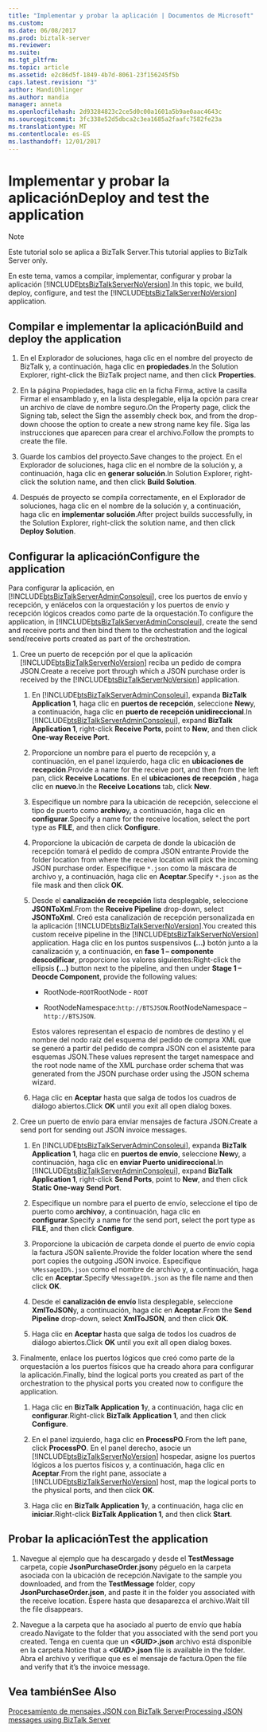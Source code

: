```yaml
---
title: "Implementar y probar la aplicación | Documentos de Microsoft"
ms.custom: 
ms.date: 06/08/2017
ms.prod: biztalk-server
ms.reviewer: 
ms.suite: 
ms.tgt_pltfrm: 
ms.topic: article
ms.assetid: e2c86d5f-1849-4b7d-8061-23f156245f5b
caps.latest.revision: "3"
author: MandiOhlinger
ms.author: mandia
manager: anneta
ms.openlocfilehash: 2d93284823c2ce5d0c00a1601a5b9ae0aac4643c
ms.sourcegitcommit: 3fc338e52d5dbca2c3ea1685a2faafc7582fe23a
ms.translationtype: MT
ms.contentlocale: es-ES
ms.lasthandoff: 12/01/2017
---
```

# <a name="deploy-and-test-the-application"></a><span data-ttu-id="31624-102">Implementar y probar la aplicación</span><span class="sxs-lookup"><span data-stu-id="31624-102">Deploy and test the application</span></span>
> [!NOTE]
>  <span data-ttu-id="31624-103">Este tutorial solo se aplica a BizTalk Server.</span><span class="sxs-lookup"><span data-stu-id="31624-103">This tutorial applies to BizTalk Server only.</span></span>  
  
 <span data-ttu-id="31624-104">En este tema, vamos a compilar, implementar, configurar y probar la aplicación [!INCLUDE[btsBizTalkServerNoVersion](../includes/btsbiztalkservernoversion-md.md)].</span><span class="sxs-lookup"><span data-stu-id="31624-104">In this topic, we build, deploy, configure, and test the [!INCLUDE[btsBizTalkServerNoVersion](../includes/btsbiztalkservernoversion-md.md)] application.</span></span>  
  
## <a name="build-and-deploy-the-application"></a><span data-ttu-id="31624-105">Compilar e implementar la aplicación</span><span class="sxs-lookup"><span data-stu-id="31624-105">Build and deploy the application</span></span>  
  
1.  <span data-ttu-id="31624-106">En el Explorador de soluciones, haga clic en el nombre del proyecto de BizTalk y, a continuación, haga clic en **propiedades**.</span><span class="sxs-lookup"><span data-stu-id="31624-106">In the Solution Explorer, right-click the BizTalk project name, and then click **Properties**.</span></span>  
  
2.  <span data-ttu-id="31624-107">En la página Propiedades, haga clic en la ficha Firma, active la casilla Firmar el ensamblado y, en la lista desplegable, elija la opción para crear un archivo de clave de nombre seguro.</span><span class="sxs-lookup"><span data-stu-id="31624-107">On the Property page, click the Signing tab, select the Sign the assembly check box, and from the drop-down choose the option to create a new strong name key file.</span></span> <span data-ttu-id="31624-108">Siga las instrucciones que aparecen para crear el archivo.</span><span class="sxs-lookup"><span data-stu-id="31624-108">Follow the prompts to create the file.</span></span>  
  
3.  <span data-ttu-id="31624-109">Guarde los cambios del proyecto.</span><span class="sxs-lookup"><span data-stu-id="31624-109">Save changes to the project.</span></span> <span data-ttu-id="31624-110">En el Explorador de soluciones, haga clic en el nombre de la solución y, a continuación, haga clic en **generar solución**.</span><span class="sxs-lookup"><span data-stu-id="31624-110">In Solution Explorer, right-click the solution name, and then click **Build Solution**.</span></span>  
  
4.  <span data-ttu-id="31624-111">Después de proyecto se compila correctamente, en el Explorador de soluciones, haga clic en el nombre de la solución y, a continuación, haga clic en **implementar solución**.</span><span class="sxs-lookup"><span data-stu-id="31624-111">After project builds successfully, in the Solution Explorer, right-click the solution name, and then click **Deploy Solution**.</span></span>  
  
## <a name="configure-the-application"></a><span data-ttu-id="31624-112">Configurar la aplicación</span><span class="sxs-lookup"><span data-stu-id="31624-112">Configure the application</span></span>  
 <span data-ttu-id="31624-113">Para configurar la aplicación, en [!INCLUDE[btsBizTalkServerAdminConsoleui](../includes/btsbiztalkserveradminconsoleui-md.md)], cree los puertos de envío y recepción, y enlácelos con la orquestación y los puertos de envío y recepción lógicos creados como parte de la orquestación.</span><span class="sxs-lookup"><span data-stu-id="31624-113">To configure the application, in [!INCLUDE[btsBizTalkServerAdminConsoleui](../includes/btsbiztalkserveradminconsoleui-md.md)], create the send and receive ports and then bind them to the orchestration and the logical send/receive ports created as part of the orchestration.</span></span>  
  
1.  <span data-ttu-id="31624-114">Cree un puerto de recepción por el que la aplicación [!INCLUDE[btsBizTalkServerNoVersion](../includes/btsbiztalkservernoversion-md.md)] reciba un pedido de compra JSON.</span><span class="sxs-lookup"><span data-stu-id="31624-114">Create a receive port through which a JSON purchase order is received by the [!INCLUDE[btsBizTalkServerNoVersion](../includes/btsbiztalkservernoversion-md.md)] application.</span></span>  
  
    1.  <span data-ttu-id="31624-115">En [!INCLUDE[btsBizTalkServerAdminConsoleui](../includes/btsbiztalkserveradminconsoleui-md.md)], expanda **BizTalk Application 1**, haga clic en **puertos de recepción**, seleccione **New**y, a continuación, haga clic en **puerto de recepción unidireccional**.</span><span class="sxs-lookup"><span data-stu-id="31624-115">In [!INCLUDE[btsBizTalkServerAdminConsoleui](../includes/btsbiztalkserveradminconsoleui-md.md)], expand **BizTalk Application 1**, right-click **Receive Ports**, point to **New**, and then click **One-way Receive Port**.</span></span>  
  
    2.  <span data-ttu-id="31624-116">Proporcione un nombre para el puerto de recepción y, a continuación, en el panel izquierdo, haga clic en **ubicaciones de recepción**.</span><span class="sxs-lookup"><span data-stu-id="31624-116">Provide a name for the receive port, and then from the left pan, click **Receive Locations**.</span></span> <span data-ttu-id="31624-117">En el **ubicaciones de recepción** , haga clic en **nuevo**.</span><span class="sxs-lookup"><span data-stu-id="31624-117">In the **Receive Locations** tab, click **New**.</span></span>  
  
    3.  <span data-ttu-id="31624-118">Especifique un nombre para la ubicación de recepción, seleccione el tipo de puerto como **archivo**y, a continuación, haga clic en **configurar**.</span><span class="sxs-lookup"><span data-stu-id="31624-118">Specify a name for the receive location, select the port type as **FILE**, and then click **Configure**.</span></span>  
  
    4.  <span data-ttu-id="31624-119">Proporcione la ubicación de carpeta de donde la ubicación de recepción tomará el pedido de compra JSON entrante.</span><span class="sxs-lookup"><span data-stu-id="31624-119">Provide the folder location from where the receive location will pick the incoming JSON purchase order.</span></span> <span data-ttu-id="31624-120">Especifique `*.json` como la máscara de archivo y, a continuación, haga clic en **Aceptar**.</span><span class="sxs-lookup"><span data-stu-id="31624-120">Specify `*.json` as the file mask and then click **OK**.</span></span>  
  
    5.  <span data-ttu-id="31624-121">Desde el **canalización de recepción** lista desplegable, seleccione **JSONToXml**.</span><span class="sxs-lookup"><span data-stu-id="31624-121">From the **Receive Pipeline** drop-down, select **JSONToXml**.</span></span> <span data-ttu-id="31624-122">Creó esta canalización de recepción personalizada en la aplicación [!INCLUDE[btsBizTalkServerNoVersion](../includes/btsbiztalkservernoversion-md.md)].</span><span class="sxs-lookup"><span data-stu-id="31624-122">You created this custom receive pipeline in the [!INCLUDE[btsBizTalkServerNoVersion](../includes/btsbiztalkservernoversion-md.md)] application.</span></span> <span data-ttu-id="31624-123">Haga clic en los puntos suspensivos **(...)**  botón junto a la canalización y, a continuación, en **fase 1 – componente descodificar**, proporcione los valores siguientes:</span><span class="sxs-lookup"><span data-stu-id="31624-123">Right-click the ellipsis **(…)** button next to the pipeline, and then under **Stage 1 – Deocde Component**, provide the following values:</span></span>  
  
        -   <span data-ttu-id="31624-124">RootNode-`ROOT`</span><span class="sxs-lookup"><span data-stu-id="31624-124">RootNode - `ROOT`</span></span>  
  
        -   <span data-ttu-id="31624-125">RootNodeNamespace:`http://BTSJSON`.</span><span class="sxs-lookup"><span data-stu-id="31624-125">RootNodeNamespace –`http://BTSJSON`.</span></span>  
  
         <span data-ttu-id="31624-126">Estos valores representan el espacio de nombres de destino y el nombre del nodo raíz del esquema del pedido de compra XML que se generó a partir del pedido de compra JSON con el asistente para esquemas JSON.</span><span class="sxs-lookup"><span data-stu-id="31624-126">These values represent the target namespace and the root node name of the XML purchase order schema that was generated from the JSON purchase order using the JSON schema wizard.</span></span>  
  
    6.  <span data-ttu-id="31624-127">Haga clic en **Aceptar** hasta que salga de todos los cuadros de diálogo abiertos.</span><span class="sxs-lookup"><span data-stu-id="31624-127">Click **OK** until you exit all open dialog boxes.</span></span>  
  
2.  <span data-ttu-id="31624-128">Cree un puerto de envío para enviar mensajes de factura JSON.</span><span class="sxs-lookup"><span data-stu-id="31624-128">Create a send port for sending out JSON invoice messages.</span></span>  
  
    1.  <span data-ttu-id="31624-129">En [!INCLUDE[btsBizTalkServerAdminConsoleui](../includes/btsbiztalkserveradminconsoleui-md.md)], expanda **BizTalk Application 1**, haga clic en **puertos de envío**, seleccione **New**y, a continuación, haga clic en **enviar Puerto unidireccional**.</span><span class="sxs-lookup"><span data-stu-id="31624-129">In [!INCLUDE[btsBizTalkServerAdminConsoleui](../includes/btsbiztalkserveradminconsoleui-md.md)], expand **BizTalk Application 1**, right-click **Send Ports**, point to **New**, and then click **Static One-way Send Port**.</span></span>  
  
    2.  <span data-ttu-id="31624-130">Especifique un nombre para el puerto de envío, seleccione el tipo de puerto como **archivo**y, a continuación, haga clic en **configurar**.</span><span class="sxs-lookup"><span data-stu-id="31624-130">Specify a name for the send port, select the port type as **FILE**, and then click **Configure**.</span></span>  
  
    3.  <span data-ttu-id="31624-131">Proporcione la ubicación de carpeta donde el puerto de envío copia la factura JSON saliente.</span><span class="sxs-lookup"><span data-stu-id="31624-131">Provide the folder location where the send port copies the outgoing JSON invoice.</span></span> <span data-ttu-id="31624-132">Especifique `%MessageID%.json` como el nombre de archivo y, a continuación, haga clic en **Aceptar**.</span><span class="sxs-lookup"><span data-stu-id="31624-132">Specify `%MessageID%.json` as the file name and then click **OK**.</span></span>  
  
    4.  <span data-ttu-id="31624-133">Desde el **canalización de envío** lista desplegable, seleccione **XmlToJSON**y, a continuación, haga clic en **Aceptar**.</span><span class="sxs-lookup"><span data-stu-id="31624-133">From the **Send Pipeline** drop-down, select **XmlToJSON**, and then click **OK**.</span></span>  
  
    5.  <span data-ttu-id="31624-134">Haga clic en **Aceptar** hasta que salga de todos los cuadros de diálogo abiertos.</span><span class="sxs-lookup"><span data-stu-id="31624-134">Click **OK** until you exit all open dialog boxes.</span></span>  
  
3.  <span data-ttu-id="31624-135">Finalmente, enlace los puertos lógicos que creó como parte de la orquestación a los puertos físicos que ha creado ahora para configurar la aplicación.</span><span class="sxs-lookup"><span data-stu-id="31624-135">Finally, bind the logical ports you created as part of the orchestration to the physical ports you created now to configure the application.</span></span>  
  
    1.  <span data-ttu-id="31624-136">Haga clic en **BizTalk Application 1**y, a continuación, haga clic en **configurar**.</span><span class="sxs-lookup"><span data-stu-id="31624-136">Right-click **BizTalk Application 1**, and then click **Configure**.</span></span>  
  
    2.  <span data-ttu-id="31624-137">En el panel izquierdo, haga clic en **ProcessPO**.</span><span class="sxs-lookup"><span data-stu-id="31624-137">From the left pane, click **ProcessPO**.</span></span> <span data-ttu-id="31624-138">En el panel derecho, asocie un [!INCLUDE[btsBizTalkServerNoVersion](../includes/btsbiztalkservernoversion-md.md)] hospedar, asigne los puertos lógicos a los puertos físicos y, a continuación, haga clic en **Aceptar**.</span><span class="sxs-lookup"><span data-stu-id="31624-138">From the right pane, associate a [!INCLUDE[btsBizTalkServerNoVersion](../includes/btsbiztalkservernoversion-md.md)] host, map the logical ports to the physical ports, and then click **OK**.</span></span>  
  
    3.  <span data-ttu-id="31624-139">Haga clic en **BizTalk Application 1**y, a continuación, haga clic en **iniciar**.</span><span class="sxs-lookup"><span data-stu-id="31624-139">Right-click **BizTalk Application 1**, and then click **Start**.</span></span>  
  
## <a name="test-the-application"></a><span data-ttu-id="31624-140">Probar la aplicación</span><span class="sxs-lookup"><span data-stu-id="31624-140">Test the application</span></span>  
  
1.  <span data-ttu-id="31624-141">Navegue al ejemplo que ha descargado y desde el **TestMessage** carpeta, copie **JsonPurchaseOrder.json**y péguelo en la carpeta asociada con la ubicación de recepción.</span><span class="sxs-lookup"><span data-stu-id="31624-141">Navigate to the sample you downloaded, and from the **TestMessage** folder, copy **JsonPurchaseOrder.json**, and paste it in the folder you associated with the receive location.</span></span> <span data-ttu-id="31624-142">Espere hasta que desaparezca el archivo.</span><span class="sxs-lookup"><span data-stu-id="31624-142">Wait till the file disappears.</span></span>  
  
2.  <span data-ttu-id="31624-143">Navegue a la carpeta que ha asociado al puerto de envío que había creado.</span><span class="sxs-lookup"><span data-stu-id="31624-143">Navigate to the folder that you associated with the send port you created.</span></span> <span data-ttu-id="31624-144">Tenga en cuenta que un   ***\<GUID\>*.json** archivo está disponible en la carpeta.</span><span class="sxs-lookup"><span data-stu-id="31624-144">Notice that a ***\<GUID\>*.json** file is available in the folder.</span></span> <span data-ttu-id="31624-145">Abra el archivo y verifique que es el mensaje de factura.</span><span class="sxs-lookup"><span data-stu-id="31624-145">Open the file and verify that it’s the invoice message.</span></span>  
  
## <a name="see-also"></a><span data-ttu-id="31624-146">Vea también</span><span class="sxs-lookup"><span data-stu-id="31624-146">See Also</span></span>  
 [<span data-ttu-id="31624-147">Procesamiento de mensajes JSON con BizTalk Server</span><span class="sxs-lookup"><span data-stu-id="31624-147">Processing JSON messages using BizTalk Server</span></span>](../core/processing-json-messages-using-biztalk-server.md)
